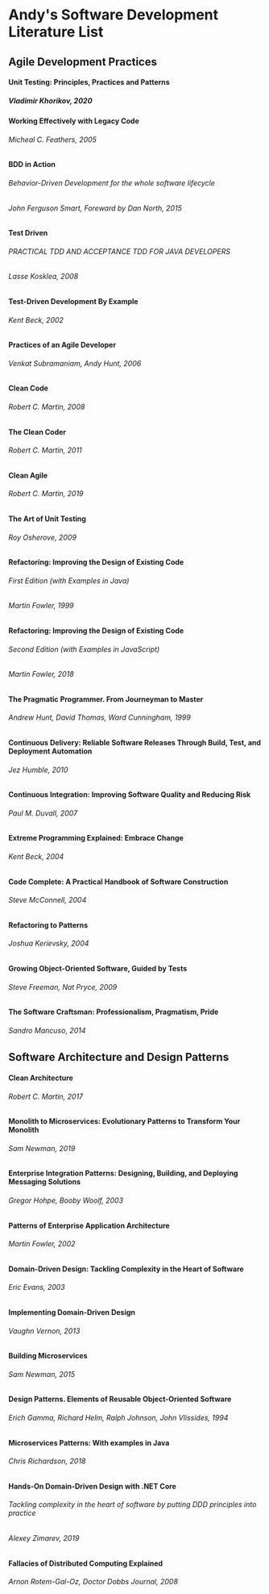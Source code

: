 # Andy's Software Development Literature List

## Agile Development Practices

#### Unit Testing: Principles, Practices and Patterns
##### Vladimir Khorikov, 2020

#### Working Effectively with Legacy Code
###### Micheal C. Feathers, 2005

#### BDD in Action
###### Behavior-Driven Development for the whole software lifecycle
###### John Ferguson Smart, Foreward by Dan North, 2015

#### Test Driven
###### PRACTICAL TDD AND ACCEPTANCE TDD FOR JAVA DEVELOPERS
###### Lasse Kosklea, 2008

#### Test-Driven Development By Example
###### Kent Beck, 2002

#### Practices of an Agile Developer
###### Venkat Subramaniam, Andy Hunt, 2006

#### Clean Code
###### Robert C. Martin, 2008

#### The Clean Coder
###### Robert C. Martin, 2011

#### Clean Agile
###### Robert C. Martin, 2019

#### The Art of Unit Testing
###### Roy Osherove, 2009

#### Refactoring: Improving the Design of Existing Code
###### First Edition (with Examples in Java)
###### Martin Fowler, 1999

#### Refactoring: Improving the Design of Existing Code
###### Second Edition (with Examples in JavaScript)
###### Martin Fowler, 2018

#### The Pragmatic Programmer. From Journeyman to Master
###### Andrew Hunt, David Thomas, Ward Cunningham, 1999

#### Continuous Delivery: Reliable Software Releases Through Build, Test, and Deployment Automation
###### Jez Humble, 2010

#### Continuous Integration: Improving Software Quality and Reducing Risk
###### Paul M. Duvall, 2007

#### Extreme Programming Explained: Embrace Change
###### Kent Beck, 2004

#### Code Complete: A Practical Handbook of Software Construction
###### Steve McConnell, 2004

#### Refactoring to Patterns
###### Joshua Kerievsky, 2004

#### Growing Object-Oriented Software, Guided by Tests
###### Steve Freeman, Nat Pryce, 2009

#### The Software Craftsman: Professionalism, Pragmatism, Pride
###### Sandro Mancuso, 2014

## Software Architecture and Design Patterns

#### Clean Architecture
###### Robert C. Martin, 2017

#### Monolith to Microservices: Evolutionary Patterns to Transform Your Monolith
###### Sam Newman, 2019

#### Enterprise Integration Patterns: Designing, Building, and Deploying Messaging Solutions
###### Gregor Hohpe, Booby Woolf, 2003

#### Patterns of Enterprise Application Architecture
###### Martin Fowler, 2002

#### Domain-Driven Design: Tackling Complexity in the Heart of Software
###### Eric Evans, 2003

#### Implementing Domain-Driven Design
###### Vaughn Vernon, 2013

#### Building Microservices
###### Sam Newman, 2015

#### Design Patterns. Elements of Reusable Object-Oriented Software
###### Erich Gamma, Richard Helm, Ralph Johnson, John Vlissides, 1994

#### Microservices Patterns: With examples in Java
###### Chris Richardson, 2018

#### Hands-On Domain-Driven Design with .NET Core
###### Tackling complexity in the heart of software by putting DDD principles into practice
###### Alexey Zimarev, 2019

#### Fallacies of Distributed Computing Explained
###### Arnon Rotem-Gal-Oz, Doctor Dobbs Journal, 2008


